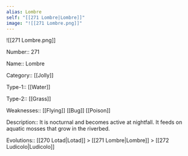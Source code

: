 ```yaml
---
alias: Lombre
self: "[[271 Lombre|Lombre]]"
image: "![[271 Lombre.png]]"
---
```


![[271 Lombre.png]]


Number:: 271

Name:: Lombre

Category:: [[Jolly]]

Type-1:: [[Water]]

Type-2:: [[Grass]]

Weaknesses:: [[Flying]] [[Bug]] [[Poison]]

Description:: It is nocturnal and becomes active at nightfall. It feeds on aquatic mosses that grow in the riverbed.

Evolutions:: [[270 Lotad|Lotad]] > [[271 Lombre|Lombre]] > [[272 Ludicolo|Ludicolo]]